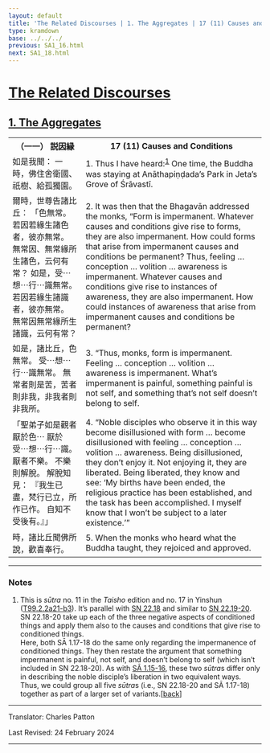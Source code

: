 ```yaml
---
layout: default
title: 'The Related Discourses | 1. The Aggregates | 17 (11) Causes and Conditions'
type: kramdown
base: ../../../
previous: SA1_16.html
next: SA1_18.html
---
```


<h1><a href='(../index.html)'>The Related Discourses</a></h1>
<h2><a href='index.html'>1. The Aggregates</a></h2>

<table class="trans">
  <th class='ch'>（一一） 説因縁</th>
  <th class='en'>17 (11) Causes and Conditions</th>
  <tr>
    <td title='t99.2.2a21'>如是我聞： 一時，佛住舍衛國、祇樹、給孤獨園。</td>
    <td id='p1'>1. Thus I have heard:<sup id="ref1"><a href="#n1">1</a></sup> One time, the Buddha was staying at Anāthapiṇḍada’s Park in Jeta’s Grove of Śrāvastī.</td>
  </tr>
  <tr>
    <td title='t99.2.2a22'>爾時，世尊告諸比丘： 「色無常。 若因若緣生諸色者，彼亦無常。 無常因、無常緣所生諸色，云何有常？ 如是，受⋯想⋯行⋯識無常。 若因若緣生諸識者，彼亦無常。 無常因無常緣所生諸識，云何有常？</td>
    <td id='p2'>2. It was then that the Bhagavān addressed the monks, “Form is impermanent. Whatever causes and conditions give rise to forms, they are also impermanent. How could forms that arise from impermanent causes and conditions be permanent? Thus, feeling … conception … volition … awareness is impermanent. Whatever causes and conditions give rise to instances of awareness, they are also impermanent. How could instances of awareness that arise from impermanent causes and conditions be permanent?</td>
  </tr>
  <tr>
    <td title='t99.2.2a26'>如是，諸比丘，色無常。 受⋯想⋯行⋯識無常。 無常者則是苦，苦者則非我，非我者則非我所。</td>
    <td id='p3'>3. “Thus, monks, form is impermanent. Feeling … conception … volition … awareness is impermanent. What’s impermanent is painful, something painful is not self, and something that’s not self doesn’t belong to self.</td>
  </tr>
  <tr>
    <td title='t99.2.2a21'>「聖弟子如是觀者厭於色⋯ 厭於受⋯想⋯行⋯識。 厭者不樂。 不樂則解脫。 解脫知見： 『我生已盡，梵行已立，所作已作。 自知不受後有。』」</td>
    <td id='p4'>4. “Noble disciples who observe it in this way become disillusioned with form … become disillusioned with feeling … conception … volition … awareness. Being disillusioned, they don’t enjoy it. Not enjoying it, they are liberated. Being liberated, they know and see: ‘My births have been ended, the religious practice has been established, and the task has been accomplished. I myself know that I won’t be subject to a later existence.’”</td>
  </tr>
  <tr>
    <td title='t99.2.2b2'>時，諸比丘聞佛所說，歡喜奉行。</td>
    <td id='p5'>5. When the monks who heard what the Buddha taught, they rejoiced and approved.</td>
  </tr>
</table>

<hr/>

<h3 id="notes">Notes</h3>

<ol>
<li id="n1">This is <em>sūtra</em> no. 11 in the <cite>Taisho</cite> edition and no. 17 in Yinshun (<a href="https://cbetaonline.dila.edu.tw/zh/T02n0099_p0002a21" target="_blank">T99.2.2a21-b3</a>). It’s parallel with <a href="https://suttacentral.net/sn22.18" target="_blank">SN 22.18</a> and similar to <a href="https://suttacentral.net/sn22.19" target="_blank">SN 22.19-20</a>. SN 22.18-20 take up each of the three negative aspects of conditioned things and apply them also to the causes and conditions that give rise to conditioned things.<br/>
Here, both SĀ 1.17-18 do the same only regarding the impermanence of conditioned things. They then restate the argument that something impermanent is painful, not self, and doesn’t belong to self (which isn’t included in SN 22.18-20). As with <a href="SA1_15.html" target="_blank">SĀ 1.15-16</a>, these two <em>sūtra</em>s differ only in describing the noble disciple’s liberation in two equivalent ways. Thus, we could group all five <em>sūtra</em>s (i.e., SN 22.18-20 and SĀ 1.17-18) together as part of a larger set of variants.[<a href="#ref1">back</a>]</li>
</ol>
<hr/>

<p class="translator">Translator: Charles Patton</p>
<p class='revised'>Last Revised: 24 February 2024</p>

<hr/>